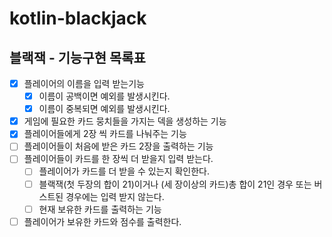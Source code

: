 # kotlin-blackjack

## 블랙잭 - 기능구현 목록표

- [x] 플레이어의 이름을 입력 받는기능
  - [x] 이름이 공백이면 예외를 발생시킨다. 
  - [x] 이름이 중복되면 예외를 발생시킨다.
- [x] 게임에 필요한 카드 뭉치들을 가지는 덱을 생성하는 기능
- [x] 플레이어들에게 2장 씩 카드를 나눠주는 기능
- [ ] 플레이어들이 처음에 받은 카드 2장을 출력하는 기능
- [ ] 플레이어들이 카드를 한 장씩 더 받을지 입력 받는다.
  - [ ] 플레이어가 카드를 더 받을 수 있는지 확인한다.
  - [ ] 블랙잭(첫 두장의 합이 21)이거나 (세 장이상의 카드)총 합이 21인 경우 또는 버스트된 경우에는 입력 받지 않는다.
  - [ ] 현재 보유한 카드를 출력하는 기능
- [ ] 플레이어가 보유한 카드와 점수를 출력한다.
